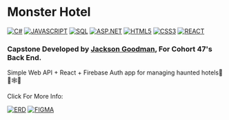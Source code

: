 # Monster Hotel
[![C#](https://img.shields.io/badge/c%23-006400.svg?style=for-the-badge&logo=c-sharp&logoColor=white)](#)
[![JAVASCRIPT](https://img.shields.io/badge/javascript%20-%23323330.svg?&style=for-the-badge&logo=javascript&logoColor=%23F7DF1E)](#)
[![SQL](https://img.shields.io/badge/SQL-CC2927?style=for-the-badge&logo=microsoft-sql-server&logoColor=white)](#)
[![ASP.NET](https://img.shields.io/badge/ASP.NET-%231572B6.svg?style=for-the-badge&logo=.net&logoColor=white)](#)
[![HTML5](https://img.shields.io/badge/Html5-%23E34F26.svg?style=for-the-badge&logo=html5&logoColor=white)](#)
[![CSS3](https://img.shields.io/badge/css3%20-%231572B6.svg?&style=for-the-badge&logo=css3&logoColor=white)](#)
[![REACT](https://img.shields.io/badge/React-20232A?style=for-the-badge&logo=react&logoColor=61DAFB)](#)
### Capstone Developed by [Jackson Goodman](https://github.com/jacksonrgoodman), For Cohort 47's Back End.
Simple Web API + React + Firebase Auth app for managing haunted hotels🎃🦇🕸👀

Click For More Info:

[![ERD](https://img.shields.io/badge/ERD-lightgreen?style=for-the-badge&logo=node-red&logoColor=black)](https://dbdiagram.io/d/60f72f9c4ed9be1c05d521cc)
[![FIGMA](https://img.shields.io/badge/Figma-FFFF00?style=for-the-badge&logo=figma&logoColor=black)](https://www.figma.com/file/WSQNR6Unoe9Mt8Oyvpn1sC/Monster-Hotel)
